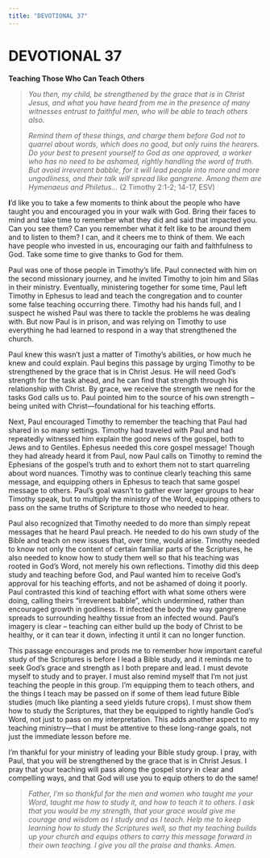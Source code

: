 ```yaml
---
title: "DEVOTIONAL 37"
---
```

# DEVOTIONAL 37

**Teaching Those Who Can Teach Others**

> *You then, my child, be strengthened by the grace that is in Christ
> Jesus, and what you have heard from me in the presence of many
> witnesses entrust to faithful men, who will be able to teach others
> also.*
>
> *Remind them of these things, and charge them before God not to
> quarrel about words, which does no good, but only ruins the hearers.
> Do your best to present yourself to God as one approved, a worker who
> has no need to be ashamed, rightly handling the word of truth. But
> avoid irreverent babble, for it will lead people into more and more
> ungodliness, and their talk will spread like gangrene. Among them are
> Hymenaeus and Philetus…* (2 Timothy 2:1-2; 14-17, ESV)

**I**’d like you to take a few moments to think about the people who
have taught you and encouraged you in your walk with God. Bring their
faces to mind and take time to remember what they did and said that
impacted you. Can you see them? Can you remember what it felt like to be
around them and to listen to them? I can, and it cheers me to think of
them. We each have people who invested in us, encouraging our faith and
faithfulness to God. Take some time to give thanks to God for them.

Paul was one of those people in Timothy’s life. Paul connected with him
on the second missionary journey, and he invited Timothy to join him and
Silas in their ministry. Eventually, ministering together for some time,
Paul left Timothy in Ephesus to lead and teach the congregation and to
counter some false teaching occurring there. Timothy had his hands full,
and I suspect he wished Paul was there to tackle the problems he was
dealing with. But now Paul is in prison, and was relying on Timothy to
use everything he had learned to respond in a way that strengthened the
church.

Paul knew this wasn’t just a matter of Timothy’s abilities, or how much
he knew and could explain. Paul begins this passage by urging Timothy to
be strengthened by the grace that is in Christ Jesus. He will need God’s
strength for the task ahead, and he can find that strength through his
relationship with Christ. By grace, we receive the strength we need for
the tasks God calls us to. Paul pointed him to the source of his own
strength – being united with Christ—foundational for his teaching
efforts.

Next, Paul encouraged Timothy to remember the teaching that Paul had
shared in so many settings. Timothy had traveled with Paul and had
repeatedly witnessed him explain the good news of the gospel, both to
Jews and to Gentiles. Ephesus needed this core gospel message! Though
they had already heard it from Paul, now Paul calls on Timothy to remind
the Ephesians of the gospel’s truth and to exhort them not to start
quarreling about word nuances. Timothy was to continue clearly teaching
this same message, and equipping others in Ephesus to teach that same
gospel message to others. Paul’s goal wasn’t to gather ever larger
groups to hear Timothy speak, but to multiply the ministry of the Word,
equipping others to pass on the same truths of Scripture to those who
needed to hear.

Paul also recognized that Timothy needed to do more than simply repeat
messages that he heard Paul preach. He needed to do his own study of the
Bible and teach on new issues that, over time, would arise. Timothy
needed to know not only the content of certain familiar parts of the
Scriptures, he also needed to know how to study them well so that his
teaching was rooted in God’s Word, not merely his own reflections.
Timothy did this deep study and teaching before God, and Paul wanted him
to receive God’s approval for his teaching efforts, and not be ashamed
of doing it poorly. Paul contrasted this kind of teaching effort with
what some others were doing, calling theirs “irreverent babble”, which
undermined, rather than encouraged growth in godliness. It infected the
body the way gangrene spreads to surrounding healthy tissue from an
infected wound. Paul’s imagery is clear – teaching can either build up
the body of Christ to be healthy, or it can tear it down, infecting it
until it can no longer function.

This passage encourages and prods me to remember how important careful
study of the Scriptures is before I lead a Bible study, and it reminds
me to seek God’s grace and strength as I both prepare and lead. I must
devote myself to study and to prayer. I must also remind myself that I’m
not just teaching the people in this group. I’m equipping them to teach
others, and the things I teach may be passed on if some of them lead
future Bible studies (much like planting a seed yields future crops). I
must show them how to study the Scriptures, that they be equipped to
rightly handle God’s Word, not just to pass on my interpretation. This
adds another aspect to my teaching ministry—that I must be attentive to
these long-range goals, not just the immediate lesson before me.

I’m thankful for your ministry of leading your Bible study group. I
pray, with Paul, that you will be strengthened by the grace that is in
Christ Jesus. I pray that your teaching will pass along the gospel story
in clear and compelling ways, and that God will use you to equip others
to do the same!

> *Father, I’m so thankful for the men and women who taught me your
> Word, taught me how to study it, and how to teach it to others. I ask
> that you would be my strength, that your grace would give me courage
> and wisdom as I study and as I teach. Help me to keep learning how to
> study the Scriptures well, so that my teaching builds up your church
> and equips others to carry this message forward in their own teaching.
> I give you all the praise and thanks. Amen.*
